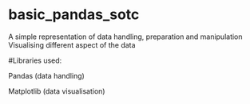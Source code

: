 # basic_pandas_sotc

A simple representation of data handling, preparation and manipulation
Visualising different aspect of the data

#Libraries used:

Pandas (data handling)

Matplotlib (data visualisation)
